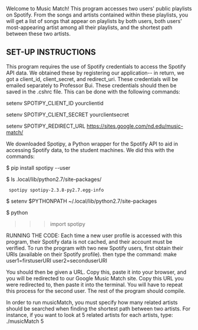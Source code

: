 Welcome to Music Match! This program accesses two users' public playlists on 
Spotify. From the songs and artists contained within these playlists, you will 
get a list of songs that appear on playlists by both users, both users' 
most-appearing artist among all their playlists, and the shortest path between 
these two artists.

SET-UP INSTRUCTIONS
-----------------------------------------------------------
This program requires the use of Spotify credentials to access the Spotify API 
data. We obtained these by registering our application-- in return, we got a 
client_id, client_secret, and redirect_uri. These credentials will be emailed 
separately to Professor Bui. These credentials should then be saved in the 
.cshrc file. This can be done with the following commands:

setenv SPOTIPY_CLIENT_ID yourclientid

setenv SPOTIPY_CLIENT_SECRET yourclientsecret

setenv SPOTIPY_REDIRECT_URL https://sites.google.com/nd.edu/music-match/

We downloaded Spotipy, a Python wrapper for the Spotify API to aid in accessing 
Spotify data, to the student machines. We did this with the commands:

$ pip install spotipy --user

$ ls .local/lib/python2.7/site-packages/

     spotipy spotipy-2.3.8-py2.7.egg-info

$ setenv $PYTHONPATH ~/.local/lib/python2.7/site-packages

$ python

>>> import spotipy

RUNNING THE CODE:
Each time a new user profile is accessed with this program, their Spotify data 
is not cached, and their account must be verified. To run the program with two 
new Spotify users, first obtain their URIs (available on their Spotify profile).
then type the command:
     make user1=firstuserURI user2=seconduserURI

You should then be given a URL. Copy this, paste it into your browser, and you 
will be redirected to our Google Music Match site. Copy this URL you were 
redirected to, then paste it into the terminal. You will have to repeat this 
process for the second user.
The rest of the program should compile.

In order to run musicMatch, you must specify how many related artists should 
be searched when finding the shortest path between two artists. For instance, 
if you want to look at 5 related artists for each artists, type: ./musicMatch 5

